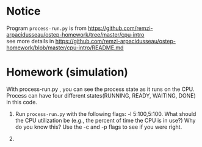 
# Notice
Program `process-run.py` is from https://github.com/remzi-arpacidusseau/ostep-homework/tree/master/cpu-intro  
see more details in https://github.com/remzi-arpacidusseau/ostep-homework/blob/master/cpu-intro/README.md  


# Homework (simulation)
With process-run.py , you can see the process state as it runs on the CPU. 
Process can have four different states(RUNNING, READY, WAITING, DONE) in this code.

1. Run `process-run.py` with the following flags: -l 5:100,5:100. What should the CPU utilization be (e.g., the percent of time the CPU is in use?) Why do you know  this? Use the -c and -p flags to see if you were right.


2. 
